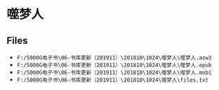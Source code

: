 # 噬梦人

## Files

- `F:/5000G电子书\06-书库更新（201911）\201810\1024\噬梦人\噬梦人.azw3`
- `F:/5000G电子书\06-书库更新（201911）\201810\1024\噬梦人\噬梦人.epub`
- `F:/5000G电子书\06-书库更新（201911）\201810\1024\噬梦人\噬梦人.mobi`
- `F:/5000G电子书\06-书库更新（201911）\201810\1024\噬梦人\files.txt`

